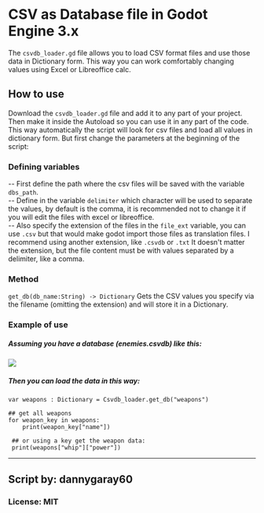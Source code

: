 # CSV as Database file in Godot Engine 3.x
The `csvdb_loader.gd` file allows you to load CSV format files and use those data in Dictionary form. This way you can work comfortably changing values using Excel or Libreoffice calc.

## How to use
Download the `csvdb_loader.gd` file and add it to any part of your project. Then make it inside the Autoload so you can use it in any part of the code. This way automatically the script will look for csv files and load all values in dictionary form. But first change the parameters at the beginning of the script:

### Defining variables
-- First define the path where the csv files will be saved with the variable `dbs_path`.  
-- Define in the variable `delimiter` which character will be used to separate the values, by default is the comma, it is recommended not to change it if you will edit the files with excel or libreoffice.  
-- Also specify the extension of the files in the `file_ext` variable, you can use `.csv` but that would make godot import those files as translation files. I recommend using another extension, like `.csvdb` or `.txt` It doesn't matter the extension, but the file content must be with values separated by a delimiter, like a comma.

### Method
`get_db(db_name:String) -> Dictionary`
Gets the CSV values you specify via the filename (omitting the extension) and will store it in a Dictionary.

### Example of use
##### Assuming you have a database (enemies.csvdb) like this:
![](https://raw.githubusercontent.com/dannygaray60/csv_db_godot3/refs/heads/main/example.png)

##### Then you can load the data in this way:

    var weapons : Dictionary = Csvdb_loader.get_db("weapons")

    ## get all weapons
    for weapon_key in weapons:
	    print(weapon_key["name"])

     ## or using a key get the weapon data:
     print(weapons["whip"]["power"])

---
## Script by: dannygaray60
### License: MIT
